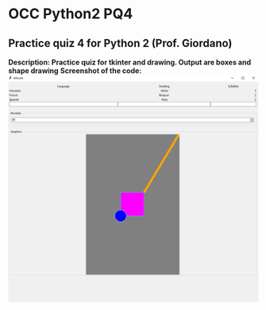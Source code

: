 # OCC Python2 PQ4
## Practice quiz 4 for Python 2 (Prof. Giordano)
**Description: Practice quiz for tkinter and drawing. Output are boxes and shape drawing**
**Screenshot of the code:**
![ss](Python2PracticeQuiz4.PNG)